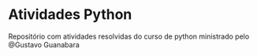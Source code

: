 # Atividades Python
 Repositório com atividades resolvidas do curso de python ministrado pelo @Gustavo Guanabara
